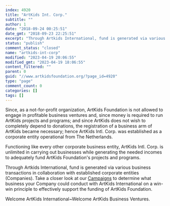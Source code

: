 ```yaml
---
index: 4920
title: "ArtKids Int. Corp."
subtitle: ""
author: 1
date: "2018-09-24 00:25:51"
date_gmt: "2018-09-23 22:25:51"
excerpt: "Through Artkids International, fund is generated via various business transactions in collaboration with established corporate entities (Companies) on a win-win principle to effectively support the funding of ArtKids Foundation."
status: "publish"
comment_status: "closed"
name: "artkids-int-corp"
modified: "2023-04-19 20:06:55"
modified_gmt: "2023-04-19 18:06:55"
content_filtered: ""
parent: 0
guid: "//www.artkidsfoundation.org/?page_id=4920"
type: "page"
comment_count: 0
categories: []
tags: []
---
```


Since, as a not-for-profit organization, ArtKids Foundation is not allowed to engage in profitable business ventures and, since money is required to run ArtKids projects and programs; and since ArtKids does not wish to completely depend to donations, the registration of a business arm of ArtKids became necessary; hence ArtKids Intl. Corp. was established as a corporate entity operational from The Netherlands.

Functioning like every other corporate business entity, ArtKids Intl. Corp. is unlimited in carrying out businesses while generating the needed incomes to adequately fund ArtKids Foundation's projects and programs.

Through Artkids International, fund is generated via various business transactions in collaboration with established corporate entities (Companies). Take a closer look at our [Campaigns](/fundraising-campaigns/) to determine what business your Company could conduct with ArtKids International on a win-win principle to effectively support the funding of ArtKids Foundation.

Welcome ArtKids International~Welcome ArtKids Business Ventures.